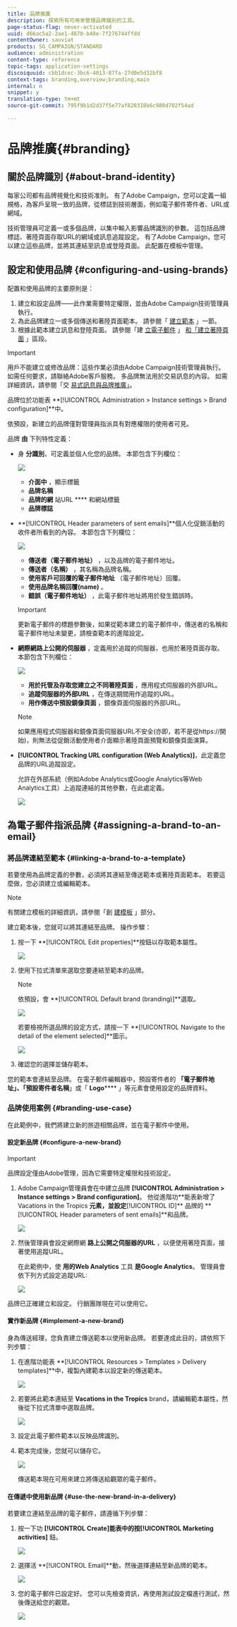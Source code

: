 ```yaml
---
title: 品牌推廣
description: 探索所有可用來管理品牌識別的工具。
page-status-flag: never-activated
uuid: d66ac5a2-2ae1-4870-b48e-7f276744ffdd
contentOwner: sauviat
products: SG_CAMPAIGN/STANDARD
audience: administration
content-type: reference
topic-tags: application-settings
discoiquuid: cbb1dcec-3bc6-4013-87fa-27d0e5d32bf8
context-tags: branding,overview;branding,main
internal: n
snippet: y
translation-type: tm+mt
source-git-commit: 795f9b1d2d37f5e77af820318b6c980d702f54ad

---
```



# 品牌推廣{#branding}

## 關於品牌識別 {#about-brand-identity}

每家公司都有品牌視覺化和技術准則。 有了Adobe Campaign，您可以定義一組規格，為客戶呈現一致的品牌，從標誌到技術層面，例如電子郵件寄件者、URL或網域。

技術管理員可定義一或多個品牌，以集中輸入影響品牌識別的參數。 這包括品牌標誌、著陸頁面存取URL的網域或訊息追蹤設定。 有了Adobe Campaign，您可以建立這些品牌，並將其連結至訊息或登陸頁面。 此配置在模板中管理。

## 設定和使用品牌 {#configuring-and-using-brands}

配置和使用品牌的主要原則是：

1. 建立和設定品牌——此作業需要特定權限，並由Adobe Campaign技術管理員執行。
1. 為此品牌建立一或多個傳送和著陸頁面範本。 請參閱「 [建立範本](../../start/using/marketing-activity-templates.md) 」一節。
1. 根據此範本建立訊息和登陸頁面。 請參閱「建 [立電子郵件](../../channels/using/creating-an-email.md) 」 [和「建立著陸頁面](../../channels/using/designing-a-landing-page.md) 」區段。

>[!IMPORTANT]
>
>用戶不能建立或修改品牌：這些作業必須由Adobe Campaign技術管理員執行。 如需任何要求，請聯絡Adobe客戶服務。 多品牌無法用於交易訊息的內容。 如需詳細資訊，請參閱「交 [易式訊息與品牌推廣」](../../channels/using/about-transactional-messaging.md#permissions-and-branding)。

品牌位於功能表 **[!UICONTROL Administration > Instance settings > Brand configuration]**中。

依預設，新建立的品牌僅對管理員指派具有對應權限的使用者可見。

品牌 **由** 下列特性定義：

* 身 **分識別**，可定義並個人化您的品牌。 本節包含下列欄位：

   ![](assets/branding_01.png)

   * **介面中** ，顯示標籤
   * **品牌名稱**
   * **品牌的網** 站URL **** 和網站標籤
   * **品牌標誌**

* **[!UICONTROL Header parameters of sent emails]**個人化促銷活動的收件者所看到的內容。 本節包含下列欄位：

   ![](assets/branding_04_header.png)

   * **傳送者（電子郵件地址）** ，以及品牌的電子郵件地址。
   * **傳送者（名稱）** ，其名稱為品牌名稱。
   * **使用客戶可回覆的電子郵件地址** （電子郵件地址）回覆。
   * **使用品牌名稱回覆(name)** 。
   * **錯誤（電子郵件地址）** ，此電子郵件地址將用於發生錯誤時。
   >[!IMPORTANT]
   >
   >更新電子郵件的標題參數後，如果從範本建立的電子郵件中，傳送者的名稱和電子郵件地址未變更，請檢查範本的進階設定。

* **網際網路上公開的伺服器** ，定義用於追蹤的伺服器，也用於著陸頁面存取。 本節包含下列欄位：

   ![](assets/configure_branding_04.png)

   * **用於托管及存取您建立之不同著陸頁面** ，應用程式伺服器的外部URL。
   * **追蹤伺服器的外部URL** ，在傳送期間用作追蹤的URL。
   * **用作傳送中預設鏡像頁面** ，鏡像頁面伺服器的外部URL。
   >[!NOTE]
   >
   >如果應用程式伺服器和鏡像頁面伺服器URL不安全(亦即，若不是從https://開始)，則無法從促銷活動使用者介面顯示著陸頁面預覽和鏡像頁面演算。

* **[!UICONTROL Tracking URL configuration (Web Analytics)]**，此定義您品牌的URL追蹤設定。

   允許在外部系統（例如Adobe Analytics或Google Analytics等Web Analytics工具）上追蹤連結的其他參數，在此處定義。

   ![](assets/branding_05.png)

## 為電子郵件指派品牌 {#assigning-a-brand-to-an-email}

### 將品牌連結至範本 {#linking-a-brand-to-a-template}

若要使用為品牌定義的參數，必須將其連結至傳送範本或著陸頁面範本。 若要這麼做，您必須建立或編輯範本。

>[!NOTE]
>
>有關建立模板的詳細資訊，請參閱「創 [建模板](../../start/using/marketing-activity-templates.md) 」部分。

建立範本後，您就可以將其連結至品牌。 操作步驟：

1. 按一下 **[!UICONTROL Edit properties]**按鈕以存取範本屬性。

   ![](assets/branding_04.png)

1. 使用下拉式清單來選取您要連結至範本的品牌。

   >[!NOTE]
   >
   >依預設，會 **[!UICONTROL Default brand (branding)]**選取。

   ![](assets/branding_05.png)

   若要檢視所選品牌的設定方式，請按一下 **[!UICONTROL Navigate to the detail of the element selected]**圖示。

   ![](assets/branding_06.png)

1. 確認您的選擇並儲存範本。

您的範本會連結至品牌。 在電子郵件編輯器中，預設寄件者的 **「電子郵件地址」、「預設寄件者名稱**」或「 **Logo****** 」等元素會使用設定的品牌資料。

### 品牌使用案例 {#branding-use-case}

在此範例中，我們將建立新的旅遊相關品牌，並在電子郵件中使用。

#### 設定新品牌 {#configure-a-new-brand}

>[!IMPORTANT]
>
>品牌設定僅由Adobe管理，因為它需要特定權限和技術設定。

1. Adobe Campaign管理員會在中建立品牌 **[!UICONTROL Administration > Instance settings > Brand configuration]**。 他從進階功**&#x200B;能表新增了Vacations in the Tropics **元素，並設定**[!UICONTROL ID]** 品牌的 **[!UICONTROL Header parameters of sent emails]**和品牌。

   ![](assets/branding_07.png)

1. 然後管理員會設定網際網 **路上公開之伺服器的URL** ，以便使用著陸頁面，接著使用追蹤URL。

   在此範例中，使 **用的Web Analytics** 工具 **是Google Analytics**。 管理員會依下列方式設定追蹤URL:

   ![](assets/branding_12.png)

品牌已正確建立和設定。 行銷團隊現在可以使用它。

#### 實作新品牌 {#implement-a-new-brand}

身為傳送經理，您負責建立傳送範本以使用新品牌。 若要達成此目的，請依照下列步驟：

1. 在進階功能表 **[!UICONTROL Resources > Templates > Delivery templates]**中，複製內建範本以設定新的傳送範本。

   ![](assets/branding_08.png)

1. 若要將此範本連結至 **Vacations in the Tropics** brand，請編輯範本屬性，然後從下拉式清單中選取品牌。

   ![](assets/branding_09.png)

1. 設定此電子郵件範本以反映品牌識別。
1. 範本完成後，您就可以儲存它。

   ![](assets/branding_10.png)

   傳送範本現在可用來建立將傳送給觀眾的電子郵件。

#### 在傳遞中使用新品牌 {#use-the-new-brand-in-a-delivery}

若要建立連結至品牌的電子郵件，請遵循下列步驟：

1. 按一下功 **[!UICONTROL Create]**能表中的按**[!UICONTROL Marketing activities]** 鈕。

   ![](assets/branding_14.png)

1. 選擇活 **[!UICONTROL Email]**動，然後選擇連結至新品牌的範本。

   ![](assets/branding_15.png)

1. 您的電子郵件已設定好。 您可以先檢查資訊，再使用測試設定檔進行測試，然後傳送給您的觀眾。

   ![](assets/branding_16.png)


